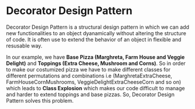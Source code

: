 # Decorator Design Pattern

Decorator Design Pattern is a structural design pattern in which we can add new functionalities to an object dyanamically without altering the structure of code.
It is often use to extend the behavior of an object in flexible and resusable way.

In our example, we have **Base Pizza (Marghreta, Farm House and Veggie Delight)** and **Toppings (Extra Cheese, Mushroom and Corns)**. So in order to make our costumized pizza we have to make different classes for different permutations and combinations i.e (MarghretaExtraCheese, FarmHouseCornMushrooms, VeggieDelightExtraCheeseCorn and so on) which leads to **Class Explosion** which makes our code difficult to manage and harder to extend toppings and base pizzas. So, Decorator Design Pattern solves this problem.